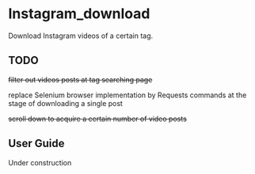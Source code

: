 # Instagram_download
Download Instagram videos of a certain tag.

## TODO

~~filter out videos posts at tag searching page~~

replace Selenium browser implementation by Requests commands at the stage of downloading a single post  

~~scroll down to acquire a certain number of video posts~~

## User Guide

Under construction